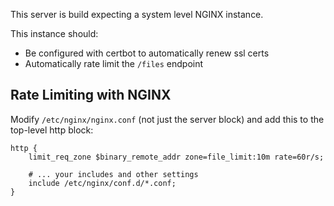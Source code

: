 This server is build expecting a system level NGINX instance.

This instance should:
- Be configured with certbot to automatically renew ssl certs
- Automatically rate limit the `/files` endpoint

## Rate Limiting with NGINX 

Modify `/etc/nginx/nginx.conf` (not just the server block) and add this to the top-level http block:

```
http {
    limit_req_zone $binary_remote_addr zone=file_limit:10m rate=60r/s;

    # ... your includes and other settings
    include /etc/nginx/conf.d/*.conf;
}

```

